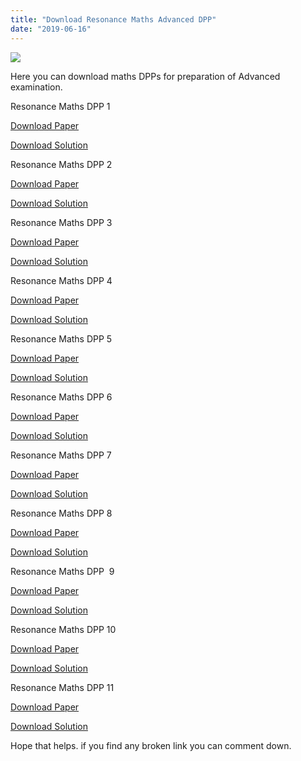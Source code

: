 ```yaml
---
title: "Download Resonance Maths Advanced DPP"
date: "2019-06-16"
---
```


![](/images/Resonsnce-Maths-DPP.jpg)

Here you can download maths DPPs for preparation of Advanced examination.

Resonance Maths DPP 1

[Download Paper](https://drive.google.com/open?id=1twjchW4hcsds2esIC5LxCQ-eTTY9e3Ba)

[Download Solution](https://drive.google.com/open?id=14gWBWUW8gHQ1sN_tQV4TcpDLvuGM-7UB)

Resonance Maths DPP 2

[Download Paper](https://drive.google.com/open?id=1dIysXlOl09gjf9_aeaynSUSCx_pu9JN6)

[Download Solution](https://drive.google.com/open?id=1YdoT1G9ZRHxmFq0o8twTfo697PpPhuQl)

Resonance Maths DPP 3

[Download Paper](https://drive.google.com/open?id=1y76KZW4FZcAtX3F1_NHvJ_lzZ4i-7kJD)

[Download Solution](https://drive.google.com/open?id=1TWJeOHe7GD0Hct0AA7vfGgJXddkctSCN)

Resonance Maths DPP 4

[Download Paper](https://drive.google.com/open?id=1SCwyCobIYGK4PEG_UC4gILvTAij7BcaF)

[Download Solution](https://drive.google.com/open?id=1pTrDW8S2jo3cZ60n85DHqHn_7EljLCvM)

Resonance Maths DPP 5

[Download Paper](https://drive.google.com/open?id=1s8E1LcHOMIIlC_7n6ieXQ_eWjxFUlvU5)

[Download Solution](https://drive.google.com/open?id=1pzSw2kl9X_22pLhI7Vf-_q95TWjYQNMi)

Resonance Maths DPP 6

[Download Paper](https://drive.google.com/open?id=1FXmrjsi1b2KHwdNnMzEHz3S35u4217lw)

[Download Solution](https://drive.google.com/open?id=1TPKSxLLfWB37IvOcwOGlmHhAkJUoMdKg)

Resonance Maths DPP 7

[Download Paper](https://drive.google.com/open?id=1_xTdiGob3zKXN6IRLFRxSaiDLCf6-uDv)

[Download Solution](https://drive.google.com/open?id=1jBIXtUAKVyuM6e3lcExzBKIvV8nB2j7t)

Resonance Maths DPP 8

[Download Paper](https://drive.google.com/open?id=15ORpZRbJlC5-wYkdamF_F5DU8EvDB27b)

[Download Solution](https://drive.google.com/open?id=10KyadS4COLlTGhCHHiUQRJqv40K7gbez)

Resonance Maths DPP  9

[Download Paper](https://drive.google.com/open?id=1hfrozSvfOKxcJujCsNtEsCSqekpzXGGa)

[Download Solution](https://drive.google.com/open?id=1iU08a37NFblmWcUhujT-AxBpn5n7Zesi)

Resonance Maths DPP 10

[Download Paper](https://drive.google.com/open?id=1wLCHR_ra18UV_LBqTs008BuSGVjQq1nE)

[Download Solution](https://drive.google.com/open?id=1L2wf0rvARGh7ZNUEB0Pz5uO1-aZkPAkZ)

Resonance Maths DPP 11

[Download Paper](https://drive.google.com/open?id=1DAF51mnBbXEVNj970-g88Ix5G0fMnWNj)

[Download Solution](https://drive.google.com/open?id=1g12dCyt_Nx1djTUocnDb2VMmZGFFQvXE)

Hope that helps. if you find any broken link you can comment down.

